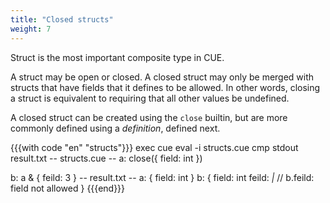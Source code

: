 ```yaml
---
title: "Closed structs"
weight: 7
---
```


Struct is the most important composite type in CUE.

A struct may be open or closed.
A closed struct may only be merged with structs that have fields that
it defines to be allowed.
In other words, closing a struct is equivalent to requiring that all
other values be undefined.

A closed struct can be created using the `close` builtin,
but are more commonly defined using a _definition_, defined next.

{{{with code "en" "structs"}}}
exec cue eval -i structs.cue
cmp stdout result.txt
-- structs.cue --
a: close({
	field: int
})

b: a & {
	feild: 3
}
-- result.txt --
a: {
    field: int
}
b: {
    field: int
    feild: _|_ // b.feild: field not allowed
}
{{{end}}}
